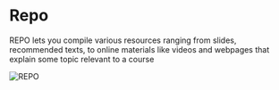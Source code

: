 # Repo
REPO lets you compile various resources ranging from slides, recommended texts, to online materials like videos and webpages that explain some topic relevant to a course

![REPO](https://github.com/user-attachments/assets/fced28ab-1fe7-453c-9c82-096fb9550c78)
